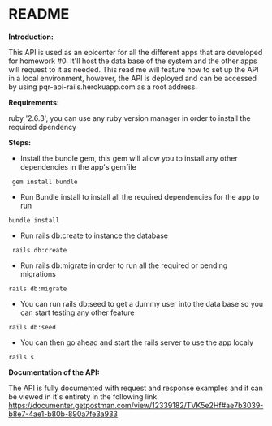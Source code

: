 # README
**Introduction:**

This API is used as an epicenter for all the different apps that are developed for homework #0. It'll host the data base of the system and the other apps will request to it as needed.
This read me will feature how to set up the API in a local environment, however, the API is deployed and can be accessed by using pqr-api-rails.herokuapp.com as a root address.

**Requirements:**

ruby '2.6.3', you can use any ruby version manager in order to install the required dpendency

**Steps:**

* Install the bundle gem, this gem will allow you to install any other dependencies in the app's gemfile

``` gem install bundle```

* Run Bundle install to install all the required dependencies for the app to run

``` bundle install ```

* Run rails db:create to instance the database

``` rails db:create```

* Run rails db:migrate in order to run all the required or pending migrations

```rails db:migrate```

* You can run rails db:seed to get a dummy user into the data base so you can start testing any other feature

``` rails db:seed ```

* You can then go ahead and start the rails server to use the app localy

```rails s```

**Documentation of the API:**

The API is fully documented with request and response examples and it can be viewed in it's entirety in the following link https://documenter.getpostman.com/view/12339182/TVK5e2Hf#ae7b3039-b8e7-4ae1-b80b-890a7fe3a933


